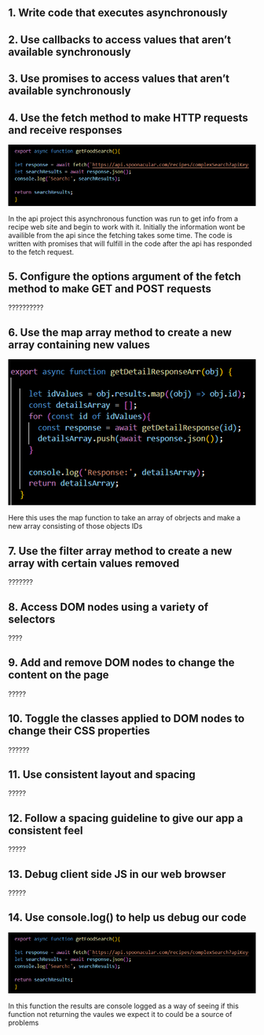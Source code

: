 ## 1. Write code that executes asynchronously
## 2. Use callbacks to access values that aren’t available synchronously
## 3. Use promises to access values that aren’t available synchronously
## 4. Use the fetch method to make HTTP requests and receive responses
![Screenshot of a async function containg a fetch request and a console.log to help find errors](/photos/aync-fetch.png)

In the api project this asynchronous function was run to get info from a recipe web site and begin to work with it. Initially the information wont be availible from the api since the fetching takes some time. The code is written with promises that will fulfill in the code after the api has responded to the fetch request.
## 5. Configure the options argument of the fetch method to make GET and POST requests
??????????
## 6. Use the map array method to create a new array containing new values
![Screenshot of a simple form on a web page](/photos/map.png)

Here this uses the map function to take an array of obrjects and make a new array consisting of those objects IDs
## 7. Use the filter array method to create a new array with certain values removed
???????
## 8. Access DOM nodes using a variety of selectors
????
## 9. Add and remove DOM nodes to change the content on the page
?????
## 10. Toggle the classes applied to DOM nodes to change their CSS properties
??????
## 11. Use consistent layout and spacing
?????
## 12. Follow a spacing guideline to give our app a consistent feel
?????
## 13. Debug client side JS in our web browser
?????
## 14. Use console.log() to help us debug our code
![Screenshot of a async function containg a fetch request and a console.log to help find errors](/photos/aync-fetch.png)

In this function the results are console logged as a way of seeing if this function not returning the vaules we expect it to could be a source of problems
